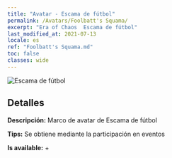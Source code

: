 ```yaml
---
title: "Avatar - Escama de fútbol"
permalink: /Avatars/Foolbatt's Squama/
excerpt: "Era of Chaos  Escama de fútbol"
last_modified_at: 2021-07-13
locale: es
ref: "Foolbatt's Squama.md"
toc: false
classes: wide
---
```

 ![Escama de fútbol](/images/a/avatarFrame_83.png)

## Detalles

 **Descripción:** Marco de avatar de Escama de fútbol 

 **Tips:** Se obtiene mediante la participación en eventos 

 **Is available:**  + 

